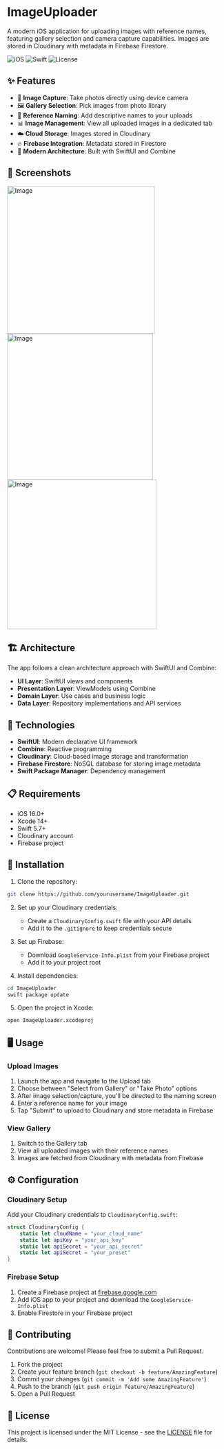 # ImageUploader

A modern iOS application for uploading images with reference names, featuring gallery selection and camera capture capabilities. Images are stored in Cloudinary with metadata in Firebase Firestore.

![iOS](https://img.shields.io/badge/iOS-16.0%2B-blue)
![Swift](https://img.shields.io/badge/Swift-5.7-orange)
![License](https://img.shields.io/badge/License-MIT-green)

## ✨ Features

- 📸 **Image Capture**: Take photos directly using device camera
- 🖼️ **Gallery Selection**: Pick images from photo library
- 🔖 **Reference Naming**: Add descriptive names to your uploads
- 📊 **Image Management**: View all uploaded images in a dedicated tab
- ☁️ **Cloud Storage**: Images stored in Cloudinary
- 🔥 **Firebase Integration**: Metadata stored in Firestore
- 🚀 **Modern Architecture**: Built with SwiftUI and Combine

## 📱 Screenshots

<p float="left">
  <img width="342" alt="Image" src="https://github.com/user-attachments/assets/12c8f3af-4745-4a05-9e17-f62f63d181f5" />
  <img width="338" alt="Image" src="https://github.com/user-attachments/assets/097e8800-ec44-45e3-8c14-052946797b26" />
  <img width="346" alt="Image" src="https://github.com/user-attachments/assets/03d0216d-def8-4666-b712-0baa0d340e12" />
</p>

## 🏗️ Architecture

The app follows a clean architecture approach with SwiftUI and Combine:

- **UI Layer**: SwiftUI views and components
- **Presentation Layer**: ViewModels using Combine
- **Domain Layer**: Use cases and business logic
- **Data Layer**: Repository implementations and API services

## 🔧 Technologies

- **SwiftUI**: Modern declarative UI framework
- **Combine**: Reactive programming
- **Cloudinary**: Cloud-based image storage and transformation
- **Firebase Firestore**: NoSQL database for storing image metadata
- **Swift Package Manager**: Dependency management

## 📋 Requirements

- iOS 16.0+
- Xcode 14+
- Swift 5.7+
- Cloudinary account
- Firebase project

## 🚀 Installation

1. Clone the repository:
```bash
git clone https://github.com/yourusername/ImageUploader.git
```

2. Set up your Cloudinary credentials:
   - Create a `CloudinaryConfig.swift` file with your API details
   - Add it to the `.gitignore` to keep credentials secure

3. Set up Firebase:
   - Download `GoogleService-Info.plist` from your Firebase project
   - Add it to your project root

4. Install dependencies:
```bash
cd ImageUploader
swift package update
```

5. Open the project in Xcode:
```bash
open ImageUploader.xcodeproj
```

## 🖥️ Usage

### Upload Images

1. Launch the app and navigate to the Upload tab
2. Choose between "Select from Gallery" or "Take Photo" options
3. After image selection/capture, you'll be directed to the naming screen
4. Enter a reference name for your image
5. Tap "Submit" to upload to Cloudinary and store metadata in Firebase

### View Gallery

1. Switch to the Gallery tab
2. View all uploaded images with their reference names
3. Images are fetched from Cloudinary with metadata from Firebase

## ⚙️ Configuration

### Cloudinary Setup

Add your Cloudinary credentials to `CloudinaryConfig.swift`:

```swift
struct CloudinaryConfig {
    static let cloudName = "your_cloud_name"
    static let apiKey = "your_api_key"
    static let apiSecret = "your_api_secret"
    static let apiSecret = "your_preset"
}
```

### Firebase Setup

1. Create a Firebase project at [firebase.google.com](https://firebase.google.com)
2. Add iOS app to your project and download the `GoogleService-Info.plist`
3. Enable Firestore in your Firebase project

## 🤝 Contributing

Contributions are welcome! Please feel free to submit a Pull Request.

1. Fork the project
2. Create your feature branch (`git checkout -b feature/AmazingFeature`)
3. Commit your changes (`git commit -m 'Add some AmazingFeature'`)
4. Push to the branch (`git push origin feature/AmazingFeature`)
5. Open a Pull Request

## 📄 License

This project is licensed under the MIT License - see the [LICENSE](LICENSE) file for details.
